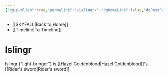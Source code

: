 ```yaml
---
{"dg-publish":true,"permalink":"/islingr/","dgHomeLink":false,"dgPassFrontmatter":false}
---
```


- [[SKYFALL|Back to Home]]
- [[Timeline|To Timeline]]

# Islingr
Islingr ("light-bringer") is [[Hazel Goldenblood|Hazel Goldenblood]]'s [[Rider's sword|Rider's sword]]. 